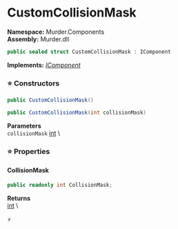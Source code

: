 # CustomCollisionMask

**Namespace:** Murder.Components \
**Assembly:** Murder.dll

```csharp
public sealed struct CustomCollisionMask : IComponent
```

**Implements:** _[IComponent](../..//Bang/Components/IComponent.html)_

### ⭐ Constructors
```csharp
public CustomCollisionMask()
```

```csharp
public CustomCollisionMask(int collisionMask)
```

**Parameters** \
`collisionMask` [int](https://learn.microsoft.com/en-us/dotnet/api/System.Int32?view=net-7.0) \

### ⭐ Properties
#### CollisionMask
```csharp
public readonly int CollisionMask;
```

**Returns** \
[int](https://learn.microsoft.com/en-us/dotnet/api/System.Int32?view=net-7.0) \


⚡